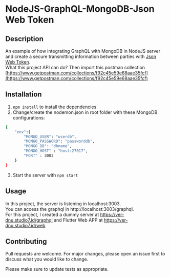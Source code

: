 # NodeJS-GraphQL-MongoDB-Json Web Token

## Description

An example of how integrating GraphQL with MongoDB in NodeJS server and create a secure transmitting information between parties with [Json Web Token](https://jwt.io).  
What this project API can do? Then import this postman collection [https://www.getpostman.com/collections/f92c45e59e68aae35fcf](https://www.getpostman.com/collections/f92c45e59e68aae35fcf)


## Installation
1. `npm install` to install the dependencies
2.  Change/create the nodemon.json in root folder with these MongoDB configurations:
```bash
{
    "env":{
        "MONGO_USER": "userdb",
        "MONGO_PASSWORD": "passworddb",
        "MONGO_DB": "dbname",
        "MONGO_HOST" : "host:27017",
        "PORT" : 3003
    }
}
```
3. Start the server with `npm start`

## Usage

In this project, the server is listening in localhost:3003.  
You can access the graphql in http://localhost:3003/graphql.  
For this project, I created a dummy server at https://ver-dnu.studio7.id/graphql and Flutter Web APP at https://ver-dnu.studio7.id/web


## Contributing
Pull requests are welcome. For major changes, please open an issue first to discuss what you would like to change.

Please make sure to update tests as appropriate.

